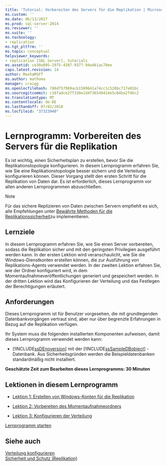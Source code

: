```yaml
---
title: 'Tutorial: Vorbereiten des Servers für die Replikation | Microsoft-Dokumentation'
ms.custom: ''
ms.date: 06/13/2017
ms.prod: sql-server-2014
ms.reviewer: ''
ms.suite: ''
ms.technology:
- replication
ms.tgt_pltfrm: ''
ms.topic: conceptual
helpviewer_keywords:
- replication [SQL Server], tutorials
ms.assetid: ce30a095-2975-4387-9377-94a461ac78ee
caps.latest.revision: 14
author: MashaMSFT
ms.author: mathoma
manager: craigg
ms.openlocfilehash: 7d6d757969acb1509641a74cc1c528bc717e01bc
ms.sourcegitcommit: c18fadce27f330e1d4f36549414e5c84ba2f46c2
ms.translationtype: MT
ms.contentlocale: de-DE
ms.lasthandoff: 07/02/2018
ms.locfileid: "37323940"
---
```

# <a name="tutorial-preparing-the-server-for-replication"></a>Lernprogramm: Vorbereiten des Servers für die Replikation
  Es ist wichtig, einen Sicherheitsplan zu erstellen, bevor Sie die Replikationstopologie konfigurieren. In diesem Lernprogramm erfahren Sie, wie Sie eine Replikationstopologie besser sichern und die Verteilung konfigurieren können. Dieser Vorgang stellt den ersten Schritt für die Replikation von Daten dar. Es ist erforderlich, dieses Lernprogramm vor allen anderen Lernprogrammen abzuschließen.  
  
> [!NOTE]  
>  Für das sichere Replizieren von Daten zwischen Servern empfiehlt es sich, alle Empfehlungen unter [Bewährte Methoden für die Replikationssicherheit](security/replication-security-best-practices.md)zu implementieren.  
  
## <a name="what-you-will-learn"></a>Lernziele  
 In diesem Lernprogramm erfahren Sie, wie Sie einen Server vorbereiten, sodass die Replikation sicher und mit den geringsten Privilegien ausgeführt werden kann. In der ersten Lektion wird veranschaulicht, wie Sie die Windows-Dienstkonten erstellen können, die zur Ausführung von Replikations-Agents verwendet werden. In der zweiten Lektion erfahren Sie, wie der Ordner konfiguriert wird, in dem Momentaufnahmeveröffentlichungen generiert und gespeichert werden. In der dritten Lektion wird das Konfigurieren der Verteilung und das Festlegen der Berechtigungen erläutert.  
  
## <a name="requirements"></a>Anforderungen  
 Dieses Lernprogramm ist für Benutzer vorgesehen, die mit grundlegenden Datenbankvorgängen vertraut sind, aber nur über begrenzte Erfahrungen in Bezug auf die Replikation verfügen.  
  
 Ihr System muss die folgenden installierten Komponenten aufweisen, damit dieses Lernprogramm verwendet werden kann:  
  
-   [!INCLUDE[ssDEnoversion](../../includes/ssdenoversion-md.md)] mit der [!INCLUDE[ssSampleDBobject](../../includes/sssampledbobject-md.md)] -Datenbank. Aus Sicherheitsgründen werden die Beispieldatenbanken standardmäßig nicht installiert.  
  
 **Geschätzte Zeit zum Bearbeiten dieses Lernprogramms: 30 Minuten**  
  
## <a name="lessons-in-this-tutorial"></a>Lektionen in diesem Lernprogramm  
  
-   [Lektion 1: Erstellen von Windows-Konten für die Replikation](lesson-1-creating-windows-accounts-for-replication.md)  
  
-   [Lektion 2: Vorbereiten des Momentaufnahmeordners](lesson-2-preparing-the-snapshot-folder.md)  
  
-   [Lektion 3: Konfigurieren der Verteilung](lesson-3-configuring-distribution.md)  
  
 [Lernprogramm starten](lesson-1-creating-windows-accounts-for-replication.md)  
  
## <a name="see-also"></a>Siehe auch  
 [Verteilung konfigurieren](configure-distribution.md)   
 [Sicherheit und Schutz &#40;Replikation&#41;](security/security-and-protection-replication.md)  
  
  
